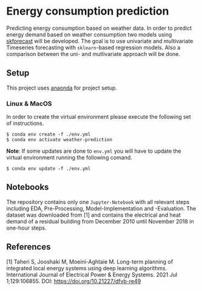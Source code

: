 # Energy consumption prediction 
Predicting energy consumption based on weather data.
In order to predict energy demand based on weather 
consumption two models using [skforecast](https://skforecast.org/) will be developed.
The goal is to use univariate and multivariate Timeseries forecasting with `sklearn`-based 
regression models. Also a comparison between the uni- and mutlivariate approach will be done.

## Setup

This project uses [anaonda](http://anaconda.com/) for project setup. 

### Linux & MacOS

In order to create the virtual environment please execute the following set of 
instructions. 

```console
$ conda env create -f ./env.yml
$ conda env activate weather-prediction
```

**Note**: If some updates are done to `env.yml` you will have to update the 
virtual environment running the following comand.

```console
$ conda env update -f ./env.yml
```

## Notebooks

The repository contains only one `Jupyter-Notebook` with all relevant steps 
including EDA, Pre-Processing, Model-Implementation and -Evaluation. 
The dataset was downloaded from [1] and contains the electrical and heat demand 
of a residual building from December 2010 until November 2018 in one-hour steps.
 

## References
[1]   Taheri S, Jooshaki M, Moeini-Aghtaie M. Long-term planning of integrated local energy systems using deep learning algorithms. International Journal of Electrical Power & Energy Systems. 2021 Jul 1;129:106855. DOI: https://doi.org/10.21227/dfvb-re49
